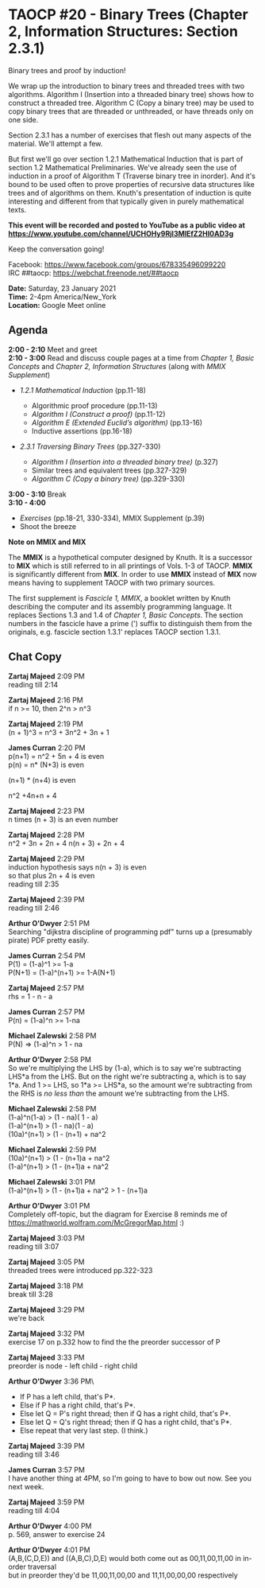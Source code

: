 # TAOCP #20 - Binary Trees (Chapter 2, Information Structures: Section 2.3.1)

Binary trees and proof by induction!

We wrap up the introduction to binary trees and threaded trees with two algorithms. Algorithm I (Insertion into a threaded binary tree) shows how to construct a threaded tree. Algorithm C (Copy a binary tree) may be used to copy binary trees that are threaded or unthreaded, or have threads only on one side.

Section 2.3.1 has a number of exercises that flesh out many aspects of the material. We'll attempt a few.

But first we'll go over section 1.2.1 Mathematical Induction that is part of section 1.2 Mathematical Preliminaries. We've already seen the use of induction in a proof of Algorithm T (Traverse binary tree in inorder). And it's bound to be used often to prove properties of recursive data structures like trees and of algorithms on them. Knuth's presentation of induction is quite interesting and different from that typically given in purely mathematical texts.

**This event will be recorded and posted to YouTube as a public video at https://www.youtube.com/channel/UCHOHy9Rjl3MlEfZ2HI0AD3g**

Keep the conversation going!

Facebook: https://www.facebook.com/groups/678335496099220<br>
IRC ##taocp: https://webchat.freenode.net/##taocp

**Date:** Saturday, 23 January 2021\
**Time:** 2-4pm America/New_York\
**Location:** Google Meet online

## Agenda

**2:00 - 2:10** Meet and greet\
**2:10 - 3:00** Read and discuss couple pages at a time from *Chapter 1, Basic Concepts* and *Chapter 2, Information Structures* (along with *MMIX Supplement*)

- *1.2.1 Mathematical Induction* (pp.11-18)
  - Algorithmic proof procedure (pp.11-13)
  - *Algorithm I (Construct a proof)* (pp.11-12)
  - *Algorithm E (Extended Euclid’s algorithm)* (pp.13-16)
  - Inductive assertions (pp.16-18)

- *2.3.1 Traversing Binary Trees* (pp.327-330)
  - *Algorithm I (Insertion into a threaded binary tree)* (p.327)
  - Similar trees and equivalent trees (pp.327-329)
  - *Algorithm C (Copy a binary tree)* (pp.329-330)

**3:00 - 3:10** Break\
**3:10 - 4:00**
- *Exercises* (pp.18-21, 330-334), MMIX Supplement (p.39)
- Shoot the breeze

**Note on MMIX and MIX**

The **MMIX** is a hypothetical computer designed by Knuth. It is a successor to **MIX** which is still referred to in all printings of Vols. 1-3 of TAOCP. **MMIX** is significantly different from **MIX**. In order to use **MMIX** instead of **MIX** now means having to supplement TAOCP with two primary sources.

The first supplement is *Fascicle 1, MMIX*, a booklet written by Knuth describing the computer and its assembly programming language. It replaces Sections 1.3 and 1.4 of *Chapter 1, Basic Concepts*. The section numbers in the fascicle have a prime (') suffix to distinguish them from the originals, e.g. fascicle section 1.3.1' replaces TAOCP section 1.3.1.

## Chat Copy

**Zartaj Majeed** 2:09 PM\
reading till 2:14

**Zartaj Majeed** 2:16 PM\
if n >= 10, then 2^n > n^3

**Zartaj Majeed** 2:19 PM\
(n + 1)^3 = n^3 + 3n^2 + 3n + 1

**James Curran** 2:20 PM\
p(n+1) = n^2  + 5n + 4 is even\
p(n) = n\* (N+3) is even

(n+1) * (n+4) is even

n^2 +4n+n + 4

**Zartaj Majeed** 2:23 PM\
n times (n + 3) is an even number

**Zartaj Majeed** 2:28 PM\
n^2 + 3n + 2n + 4
n(n + 3) + 2n + 4

**Zartaj Majeed** 2:29 PM\
induction hypothesis says n(n + 3) is even\
so that plus 2n + 4 is even\
reading till 2:35

**Zartaj Majeed** 2:39 PM\
reading till 2:46

**Arthur O'Dwyer** 2:51 PM\
Searching "dijkstra discipline of programming pdf" turns up a (presumably pirate) PDF pretty easily.

**James Curran** 2:54 PM\
P(1) = (1-a)^1 >= 1-a\
P(N+1) = (1-a)^(n+1) >= 1-A(N+1)

**Zartaj Majeed** 2:57 PM\
rhs = 1 - n - a

**James Curran** 2:57 PM\
P(n) = (1-a)^n >= 1-na

**Michael Zalewski** 2:58 PM\
P(N) =>  (1-a)^n > 1 - na

**Arthur O'Dwyer** 2:58 PM\
So we're multiplying the LHS by (1-a), which is to say we're subtracting LHS\*a from the LHS. But on the right we're subtracting a, which is to say 1\*a. And 1 >= LHS, so 1\*a >= LHS\*a, so the amount we're subtracting from the RHS is *no less than* the amount we're subtracting from the LHS.

**Michael Zalewski** 2:58 PM\
(1-a)^n(1-a) > (1 - na)( 1 - a)\
(1-a)^(n+1) > (1 - na)(1 - a)\
(10a)^(n+1) > (1 - (n+1) + na^2

**Michael Zalewski** 2:59 PM\
(10a)^(n+1) > (1 - (n+1)a + na^2\
(1-a)^(n+1) > (1 - (n+1)a + na^2

**Michael Zalewski** 3:01 PM\
(1-a)^(n+1) > (1 - (n+1)a + na^2 > 1 - (n+1)a

**Arthur O'Dwyer** 3:01 PM\
Completely off-topic, but the diagram for Exercise 8 reminds me of https://mathworld.wolfram.com/McGregorMap.html :)

**Zartaj Majeed** 3:03 PM\
reading till 3:07

**Zartaj Majeed** 3:05 PM\
threaded trees were introduced pp.322-323

**Zartaj Majeed** 3:18 PM\
break till 3:28

**Zartaj Majeed** 3:29 PM\
we're back

**Zartaj Majeed** 3:32 PM\
exercise 17 on p.332
how to find the the preorder successor of P

**Zartaj Majeed** 3:33 PM\
preorder is node - left child - right child

**Arthur O'Dwyer** 3:36 PM\
- If P has a left child, that's P\*.
- Else if P has a right child, that's P\*.
- Else let Q = P's right thread; then if Q has a right child, that's P\*.
- Else let Q = Q's right thread; then if Q has a right child, that's P\*.
- Else repeat that very last step.
(I think.)

**Zartaj Majeed** 3:39 PM\
reading till 3:46

**James Curran** 3:57 PM\
I have another thing at 4PM, so I'm going to have to bow out now.  See you next week.

**Zartaj Majeed** 3:59 PM\
reading till 4:04

**Arthur O'Dwyer** 4:00 PM\
p. 569, answer to exercise 24

**Arthur O'Dwyer** 4:01 PM\
(A,B,(C,D,E)) and ((A,B,C),D,E) would both come out as 00,11,00,11,00 in in-order traversal\
but in preorder they'd be 11,00,11,00,00 and 11,11,00,00,00 respectively

